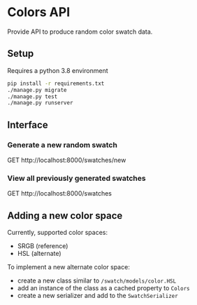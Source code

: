 # Colors API

Provide API to produce random color swatch data.

## Setup

Requires a python 3.8 environment

```bash
pip install -r requirements.txt
./manage.py migrate
./manage.py test 
./manage.py runserver
```

## Interface

### Generate a new random swatch
GET http://localhost:8000/swatches/new

### View all previously generated swatches
GET http://localhost:8000/swatches

## Adding a new color space

Currently, supported color spaces:
- SRGB (reference)
- HSL (alternate)

To implement a new alternate color space:
- create a new class similar to `/swatch/models/color.HSL`
- add an instance of the class as a cached property to `Colors`
- create a new serializer and add to the `SwatchSerializer`
